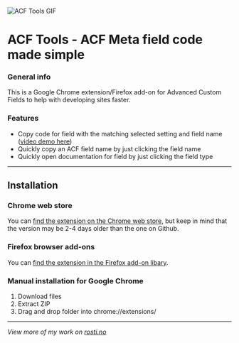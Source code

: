 ![ACF Tools GIF](https://user-images.githubusercontent.com/25268506/78194798-6b1d3900-747e-11ea-86b2-d9013ca90810.gif)

# ACF Tools - ACF Meta field code made simple

### General info

This is a Google Chrome extension/Firefox add-on for Advanced Custom Fields to help with developing sites faster.

### Features

- Copy code for field with the matching selected setting and field name ([video demo here](https://youtu.be/_gyqUem8jKo))
- Quickly copy an ACF field name by just clicking the field name
- Quickly open documentation for field by just clicking the field type

---

## Installation

### Chrome web store

You can [find the extension on the Chrome web store](https://chrome.google.com/webstore/detail/acf-tools/ogliegjmpalokmaaeckcdgbhdeedcnmf), but keep in mind that the version may be 2-4 days older than the one on Github.

### Firefox browser add-ons

You can [find the extension in the Firefox add-on libary](https://addons.mozilla.org/en-US/firefox/addon/acf-tools/).

### Manual installation for Google Chrome

1. Download files
2. Extract ZIP
3. Drag and drop folder into chrome://extensions/

---

_View more of my work on [rosti.no](https://rosti.no)_
